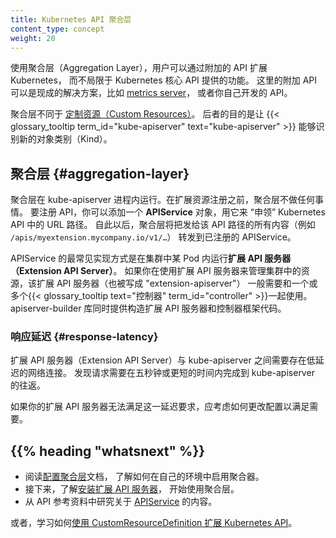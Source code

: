 ```yaml
---
title: Kubernetes API 聚合层
content_type: concept
weight: 20
---
```




使用聚合层（Aggregation Layer），用户可以通过附加的 API 扩展 Kubernetes，
而不局限于 Kubernetes 核心 API 提供的功能。
这里的附加 API 可以是现成的解决方案，比如
[metrics server](https://github.com/kubernetes-sigs/metrics-server)，
或者你自己开发的 API。

聚合层不同于
[定制资源（Custom Resources）](/zh-cn/docs/concepts/extend-kubernetes/api-extension/custom-resources/)。
后者的目的是让 {{< glossary_tooltip term_id="kube-apiserver" text="kube-apiserver" >}}
能够识别新的对象类别（Kind）。


## 聚合层  {#aggregation-layer}

聚合层在 kube-apiserver 进程内运行。在扩展资源注册之前，聚合层不做任何事情。
要注册 API，你可以添加一个 **APIService** 对象，用它来 “申领” Kubernetes API 中的 URL 路径。
自此以后，聚合层将把发给该 API 路径的所有内容（例如 `/apis/myextension.mycompany.io/v1/…`）
转发到已注册的 APIService。

APIService 的最常见实现方式是在集群中某 Pod 内运行**扩展 API 服务器（Extension API Server）**。
如果你在使用扩展 API 服务器来管理集群中的资源，该扩展 API 服务器（也被写成 "extension-apiserver"）
一般需要和一个或多个{{< glossary_tooltip text="控制器" term_id="controller" >}}一起使用。
apiserver-builder 库同时提供构造扩展 API 服务器和控制器框架代码。

### 响应延迟  {#response-latency}

扩展 API 服务器（Extension API Server）与 kube-apiserver 之间需要存在低延迟的网络连接。
发现请求需要在五秒钟或更短的时间内完成到 kube-apiserver 的往返。

如果你的扩展 API 服务器无法满足这一延迟要求，应考虑如何更改配置以满足需要。

## {{% heading "whatsnext" %}}

* 阅读[配置聚合层](/zh-cn/docs/tasks/extend-kubernetes/configure-aggregation-layer/)文档，
  了解如何在自己的环境中启用聚合器。
* 接下来，了解[安装扩展 API 服务器](/zh-cn/docs/tasks/extend-kubernetes/setup-extension-api-server/)，
  开始使用聚合层。
* 从 API 参考资料中研究关于 [APIService](/zh-cn/docs/reference/kubernetes-api/cluster-resources/api-service-v1/) 的内容。

或者，学习如何[使用 CustomResourceDefinition 扩展 Kubernetes API](/zh-cn/docs/tasks/extend-kubernetes/custom-resources/custom-resource-definitions/)。
